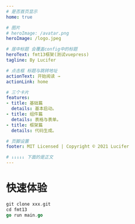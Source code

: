 ```yaml
---
# 是否首页显示
home: true

# 图片
# heroImage: /avatar.png
heroImage: /logo.jpeg

# 居中标题 会覆盖config中的标题
heroText: fmt13框架(测试vuepress)
tagline: By Lucifer

# 点击框 标题与跳转地址
actionText: 开始阅读 →
actionLink: home

# 三个卡片
features:
- title: 基础篇
  details: 基本启动。
- title: 组件篇
  details: 表格与表单。
- title: 框架篇
  details: 代码生成。

# 页脚设置
footer: MIT Licensed | Copyright © 2021 Lucifer

# ↓↓↓↓↓ 下面的是正文
---
```


# 快速体验
```go
git clone xxx.git
cd fmt13
go run main.go
```
